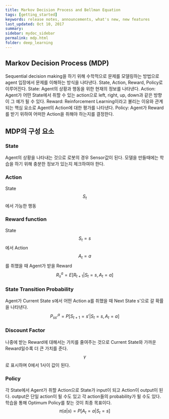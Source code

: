 ```yaml
---
title: Markov Decision Process and Bellman Equation
tags: [getting_started]
keywords: release notes, announcements, what's new, new features
last_updated: Oct 10, 2017
summary:
sidebar: mydoc_sidebar
permalink: mdp.html
folder: deep_learning
---
```


## Markov Decision Process (MDP)
Sequential decision making을 하기 위해 수학적으로 문제를 모델링하는 방법으로 agent 입장에서 문제를 이해하는 방식을 나타낸다. State, Action, Reward, Policy로 이루어진다.
State: Agent의 상황과 행동을 위한 현재의 정보를 나타낸다.
Action: Agent가 어떤 State에서 취할 수 있는 action으로 left, right, up, down과 같은 방향이 그 예가 될 수 있다.
Reward: Reinforcement Learning이라고 불리는 이유와 관계되는 핵심 요소로 Agent의 Action에 대한 평가를 나타낸다.
Policy: Agent가 Reward를 받기 위하여 어떠한 Action을 취해야 하는지를 결정한다.

## MDP의 구성 요소
### State
Agent의 상황을 나타내는 것으로 로봇의 경우 Sensor값이 된다. 모델을 만들때에는 학습을 하기 위해 충분한 정보가 있는지 체크하여야 한다.
### Action
State $${ S }_{ t }$$에서 가능한 행동
### Reward function
State $${ S }_{ t }=s$$에서 Action $${ A }_{ t }=a$$를 취했을 때 Agent가 받을 Reward<br>
$${ { R }_{ s }^{ a } }=E[{ R }_{ t+1 }|{ S }_{ t }=s,{ A }_{ t }=a]$$
### State Transition Probability
Agent가 Current State s에서 어떤 Action a를 취했을 때 Next State s'으로 갈 확률을 나타낸다.<br>
$${ { P }_{ ss' }^{ a } }=P[{ S }_{ t+1 }=s'|{ S }_{ t }=s,{ A }_{ t }=a]$$
### Discount Factor
나중에 받는 Reward에 대해서는 가치를 줄여주는 것으로 Current State와 가까운 Reward일수록 더 큰 가치를 준다. $$\gamma$$로 표시하며 0에서 1사이 값이 된다.
### Policy
각 State에서 Agent가 취할 Action으로 State가 input이 되고 Action이 output이 된다. output은 단일 action이 될 수도 있고 각 action들의 probability가 될 수도 있다. 학습을 통해 Optimum Policy를 찾는 것이 최종 목표이다. <br>
$${ \pi (a|s) }=P[{ A }_{ t }=a|{ S }_{ t }=s]$$
